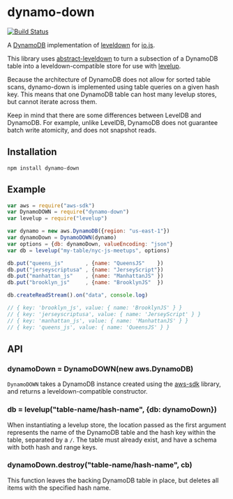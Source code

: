 dynamo-down
===========

[![Build Status](https://travis-ci.org/jed/dynamo-down.svg?branch=master)](https://travis-ci.org/jed/dynamo-down)

A [DynamoDB][] implementation of [leveldown][] for [io.js][].

This library uses [abstract-leveldown][] to turn a subsection of a DynamoDB table into a leveldown-compatible store for use with [levelup][].

Because the architecture of DynamoDB does not allow for sorted table scans, dynamo-down is implemented using table queries on a given hash key. This means that one DynamoDB table can host many levelup stores, but cannot iterate across them.

Keep in mind that there are some differences between LevelDB and DynamoDB. For example, unlike LevelDB, DynamoDB does not guarantee batch write atomicity, and does not snapshot reads.

Installation
------------

    npm install dynamo-down

Example
-------

```javascript
var aws = require("aws-sdk")
var DynamoDOWN = require("dynamo-down")
var levelup = require("levelup")

var dynamo = new aws.DynamoDB({region: "us-east-1"})
var dynamoDown = DynamoDOWN(dynamo)
var options = {db: dynamoDown, valueEncoding: "json"}
var db = levelup("my-table/nyc-js-meetups", options)

db.put("queens_js"       , {name: "QueensJS"    })
db.put("jerseyscriptusa" , {name: "JerseyScript"})
db.put("manhattan_js"    , {name: "ManhattanJS" })
db.put("brooklyn_js"     , {name: "BrooklynJS"  })

db.createReadStream().on("data", console.log)

// { key: 'brooklyn_js', value: { name: 'BrooklynJS' } }
// { key: 'jerseyscriptusa', value: { name: 'JerseyScript' } }
// { key: 'manhattan_js', value: { name: 'ManhattanJS' } }
// { key: 'queens_js', value: { name: 'QueensJS' } }
```

API
---

### dynamoDown = DynamoDOWN(new aws.DynamoDB)

`DynamoDOWN` takes a DynamoDB instance created using the [aws-sdk][] library, and returns a leveldown-compatible constructor.

### db = levelup("table-name/hash-name", {db: dynamoDown})

When instantiating a levelup store, the location passed as the first argument represents the name of the DynamoDB table and the hash key within the table, separated by a `/`. The table must already exist, and have a schema with both hash and range keys.

### dynamoDown.destroy("table-name/hash-name", cb)

This function leaves the backing DynamoDB table in place, but deletes all items with the specified hash name.

[aws-sdk]: http://docs.aws.amazon.com/AWSJavaScriptSDK/guide/
[abstract-leveldown]: https://github.com/rvagg/abstract-leveldown
[levelup]: https://github.com/rvagg/node-levelup
[DynamoDB]: http://aws.amazon.com/dynamodb/
[leveldown]: https://github.com/rvagg/node-leveldown/
[io.js]: https://iojs.org
